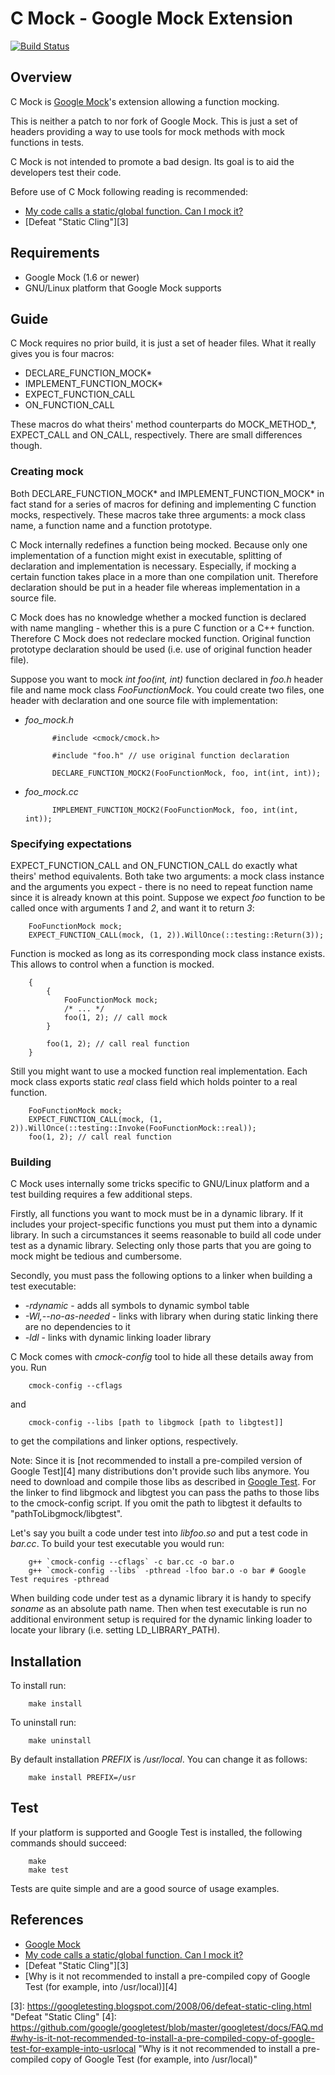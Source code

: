C Mock - Google Mock Extension
==============================

[![Build Status](https://travis-ci.org/hjagodzinski/C-Mock.svg?branch=master)](https://travis-ci.org/hjagodzinski/C-Mock)

Overview
--------

C Mock is [Google Mock][1]'s extension allowing a function mocking.

This is neither a patch to nor fork of Google Mock. This is just a set of headers providing a way to use tools for mock methods with mock functions in tests.

C Mock is not intended to promote a bad design. Its goal is to aid the developers test their code.

Before use of C Mock following reading is recommended:

* [My code calls a static/global function. Can I mock it?][2]
* [Defeat "Static Cling"][3]

Requirements
------------

* Google Mock (1.6 or newer)
* GNU/Linux platform that Google Mock supports

Guide
-----

C Mock requires no prior build, it is just a set of header files. What it really gives you is four macros:

* DECLARE\_FUNCTION\_MOCK\*
* IMPLEMENT\_FUNCTION\_MOCK\*
* EXPECT\_FUNCTION\_CALL
* ON\_FUNCTION\_CALL

These macros do what theirs' method counterparts do MOCK\_METHOD\_\*, EXPECT\_CALL and ON\_CALL, respectively. There are small differences though.

### Creating mock ###

Both DECLARE\_FUNCTION\_MOCK\* and IMPLEMENT\_FUNCTION\_MOCK\* in fact stand for a series of macros for defining and implementing C function mocks, respectively. These macros take three arguments: a mock class name, a function name and a function prototype.

C Mock internally redefines a function being mocked. Because only one implementation of a function might exist in executable, splitting of declaration and implementation is necessary. Especially, if mocking a certain function takes place in a more than one compilation unit. Therefore declaration should be put in a header file whereas implementation in a source file.

C Mock does has no knowledge whether a mocked function is declared with name mangling - whether this is a pure C function or a C++ function. Therefore C Mock does not redeclare mocked function. Original function prototype declaration should be used (i.e. use of original function header file).

Suppose you want to mock *int foo(int, int)* function declared in *foo.h* header file and name mock class *FooFunctionMock*. You could create two files, one header with declaration and one source file with implementation:

* *foo_mock.h*

            #include <cmock/cmock.h>

            #include "foo.h" // use original function declaration

            DECLARE_FUNCTION_MOCK2(FooFunctionMock, foo, int(int, int));

* *foo_mock.cc*

            IMPLEMENT_FUNCTION_MOCK2(FooFunctionMock, foo, int(int, int));

### Specifying expectations ###

EXPECT\_FUNCTION\_CALL and ON\_FUNCTION\_CALL do exactly what theirs' method equivalents. Both take two arguments: a mock class instance and the arguments you expect - there is no need to repeat function name since it is already known at this point. Suppose we expect *foo* function to be called once with arguments *1* and *2*, and want it to return *3*:

        FooFunctionMock mock;
        EXPECT_FUNCTION_CALL(mock, (1, 2)).WillOnce(::testing::Return(3));

Function is mocked as long as its corresponding mock class instance exists. This allows to control when a function is mocked.

        {
            {
                FooFunctionMock mock;
                /* ... */
                foo(1, 2); // call mock
            }

            foo(1, 2); // call real function
        }

Still you might want to use a mocked function real implementation. Each mock class exports static *real* class field which holds pointer to a real function.

        FooFunctionMock mock;
        EXPECT_FUNCTION_CALL(mock, (1, 2)).WillOnce(::testing::Invoke(FooFunctionMock::real));
        foo(1, 2); // call real function

### Building ###

C Mock uses internally some tricks specific to GNU/Linux platform and a test building requires a few additional steps.

Firstly, all functions you want to mock must be in a dynamic library. If it includes your project-specific functions you must put them into a dynamic library. In such a circumstances it seems reasonable to build all code under test as a dynamic library. Selecting only those parts that you are going to mock might be tedious and cumbersome.

Secondly, you must pass the following options to a linker when building a test executable:

* *-rdynamic* - adds all symbols to dynamic symbol table
* *-Wl,--no-as-needed* - links with library when during static linking there are no dependencies to it
* *-ldl* - links with dynamic linking loader library

C Mock comes with *cmock-config* tool to hide all these details away from you. Run

        cmock-config --cflags

and

        cmock-config --libs [path to libgmock [path to libgtest]]

to get the compilations and linker options, respectively.

Note: Since it is [not recommended to install a pre-compiled version of Google Test][4] many distributions don't provide such libs anymore. You need to download and compile those libs as described in [Google Test][1].
For the linker to find libgmock and libgtest you can pass the paths to those libs to the cmock-config script.
If you omit the path to libgtest it defaults to "pathToLibgmock/libgtest".

Let's say you built a code under test into *libfoo.so* and put a test code in *bar.cc*. To build your test executable you would run:

        g++ `cmock-config --cflags` -c bar.cc -o bar.o
        g++ `cmock-config --libs` -pthread -lfoo bar.o -o bar # Google Test requires -pthread

When building code under test as a dynamic library it is handy to specify *soname* as an absolute path name. Then when test executable is run no additional environment setup is required for the dynamic linking loader to locate your library (i.e. setting LD\_LIBRARY\_PATH).

Installation
------------

To install run:

        make install

To uninstall run:

        make uninstall

By default installation *PREFIX* is */usr/local*. You can change it as follows:

        make install PREFIX=/usr

Test
----

If your platform is supported and Google Test is installed, the following commands should succeed:

        make
        make test

Tests are quite simple and are a good source of usage examples.

References
----------
* [Google Mock][1]
* [My code calls a static/global function. Can I mock it?][2]
* [Defeat "Static Cling"][3]
* [Why is it not recommended to install a pre-compiled copy of Google Test (for example, into /usr/local)][4]

[1]: https://github.com/google/googletest "Google Test"
[2]: https://github.com/google/googlemock/blob/master/googlemock/docs/FrequentlyAskedQuestions.md#my-code-calls-a-staticglobal-function--can-i-mock-it "My code calls a static/global function. Can I mock it?"
[3]: https://googletesting.blogspot.com/2008/06/defeat-static-cling.html "Defeat "Static Cling"
[4]: https://github.com/google/googletest/blob/master/googletest/docs/FAQ.md#why-is-it-not-recommended-to-install-a-pre-compiled-copy-of-google-test-for-example-into-usrlocal "Why is it not recommended to install a pre-compiled copy of Google Test (for example, into /usr/local)"

